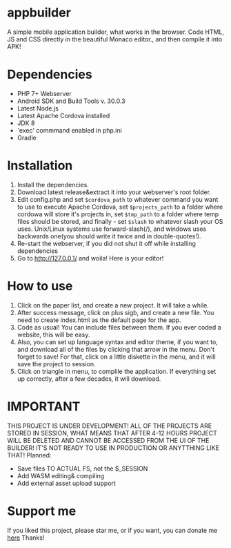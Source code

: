 # appbuilder
A simple mobile application builder, what works in the browser. Code HTML, JS and CSS directly in the beautiful Monaco editor., and then compile it into APK!

# Dependencies

- PHP 7+ Webserver
- Android SDK and Build Tools v. 30.0.3
- Latest Node.js
- Latest Apache Cordova installed
- JDK 8
- 'exec' commmand enabled in php.ini
- Gradle
# Installation
1. Install the dependencies.
2. Download latest release&extract it into your webserver's root folder.
3. Edit config.php and set `$cordova_path` to whatever command you want to use to execute Apache Cordova, set `$projects_path` to a folder where cordowa will store it's projects in, set `$tmp_path` to a folder where temp files should be stored, and finally - set `$slash` to whatever slash your OS uses. Unix/Linux systems use forward-slash(/), and windows uses backwards one(you should write it twice and in double-quotes!).
4. Re-start the webserver, if you did not shut it off while installing dependencies
5. Go to http://127.0.0.1/ and woila! Here is your editor!

# How to use

1. Click on the paper list, and create a new project. It will take a while.
2. After success message, click on plus sigb, and create a new file. You need to create index.html as the default page for the app.
3. Code as usual! You can include files between them. If you ever coded a website, this will be easy.
4. Also, you can set up language syntax and editor theme, if you want to, and download all of the files by clicking that arrow in the menu. Don't forget to save! For that, click on a little diskette in the menu, and it will save the project to session. 
5. Click on triangle in menu, to complile the application. If everything set up correctly, after a few decades, it will download.

# IMPORTANT
THIS PROJECT IS UNDER DEVELOPMENT!
ALL OF THE PROJECTS ARE STORED IN SESSION, WHAT MEANS THAT AFTER 4-12 HOURS PROJECT WILL BE DELETED AND CANNOT BE ACCESSED FROM THE UI OF THE BUILDER!
IT'S NOT READY TO USE IN PRODUCTION OR ANYTTHING LIKE THAT!
Planned:
- Save files TO ACTUAL FS, not the $_SESSION
- Add WASM editing& compiling
- Add external asset upload support

# Support me
If you liked this project, please star me, or if you want, you can donate me [here](http://donationalerts.ru/r/mrcheatt)
Thanks!
